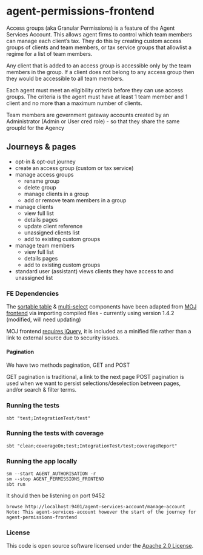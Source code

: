 
# agent-permissions-frontend

Access groups (aka Granular Permissions) is a feature of the Agent Services Account. 
This allows agent firms to control which team members can manage each client’s tax. 
They do this by creating custom access groups of clients and team members, or tax service groups that allowlist a regime for a list of team members.

Any client that is added to an access group is accessible only by the team members in the group. If a client does not belong to any access group then they would be accessible to all team members.

Each agent must meet an eligibility criteria before they can use access groups. The criteria is the agent must have at least 1 team member and 1 client and no more than a maximum number of clients.

Team members are government gateway accounts created by an Administrator (Admin or User cred role) - so that they share the same groupId for the Agency

## Journeys & pages
- opt-in & opt-out journey
- create an access group (custom or tax service)
- manage access groups
  - rename group
  - delete group
  - manage clients in a group
  - add or remove team members in a group
- manage clients
  - view full list
  - details pages
  - update client reference
  - unassigned clients list
  - add to existing custom groups
- manage team members 
  - view full list
  - details pages
  - add to existing custom groups
- standard user (assistant) views clients they have access to and unassigned list


### FE Dependencies
The [sortable table](https://design-patterns.service.justice.gov.uk/components/sortable-table/) & [multi-select](https://design-patterns.service.justice.gov.uk/components/multi-select/) components have been adapted from [MOJ frontend](https://github.com/ministryofjustice/moj-frontend/releases) via importing compiled files - currently using version 1.4.2 (modified, will need updating)

MOJ frontend [requires jQuery](https://design-patterns.service.justice.gov.uk/get-started/setting-up-javascript/), it is included as a minified file rather than a link to external source due to security issues.


#### Pagination

We have two methods pagination, GET and POST

GET pagination is traditional, a link to the next page
POST pagination is used when we want to persist selections/deselection between pages, and/or search & filter terms.

### Running the tests

    sbt "test;IntegrationTest/test"

### Running the tests with coverage

    sbt "clean;coverageOn;test;IntegrationTest/test;coverageReport"

### Running the app locally

    sm --start AGENT_AUTHORISATION -r
    sm --stop AGENT_PERMISSIONS_FRONTEND
    sbt run

It should then be listening on port 9452

    browse http://localhost:9401/agent-services-account/manage-account  
    Note: This agent-services-account however the start of the journey for agent-permissions-frontend


### License

This code is open source software licensed under the [Apache 2.0 License]("http://www.apache.org/licenses/LICENSE-2.0.html").
